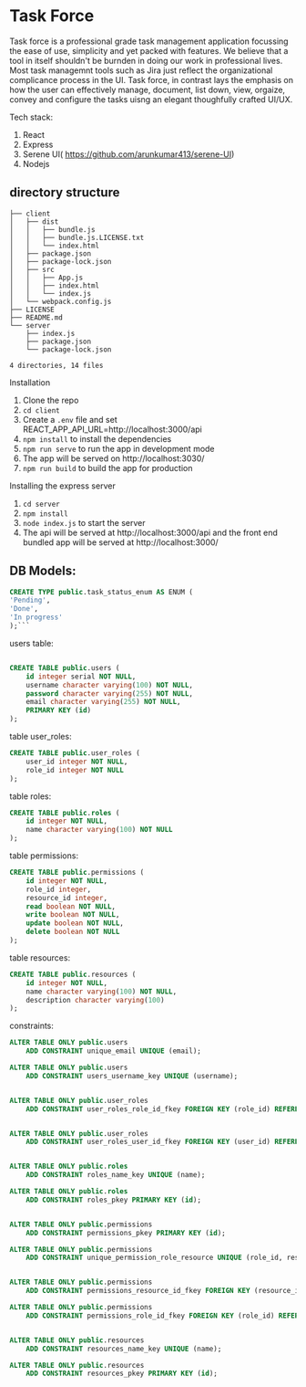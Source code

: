 # Task Force

Task force is a professional grade task management application focussing the ease of use, simplicity and yet packed with features. We believe that a tool in itself shouldn't be burnden in doing our work in professional lives. Most task managemnt tools such as Jira just reflect the organizational complicance process in the UI. Task force, in contrast lays the emphasis on how the user can effectively manage, document, list down, view, orgaize, convey and configure the tasks uisng an elegant thoughfully crafted UI/UX.

Tech stack:

1. React
2. Express
3. Serene UI( https://github.com/arunkumar413/serene-UI)
4. Nodejs

## directory structure

```
├── client
│   ├── dist
│   │   ├── bundle.js
│   │   ├── bundle.js.LICENSE.txt
│   │   └── index.html
│   ├── package.json
│   ├── package-lock.json
│   ├── src
│   │   ├── App.js
│   │   ├── index.html
│   │   └── index.js
│   └── webpack.config.js
├── LICENSE
├── README.md
└── server
    ├── index.js
    ├── package.json
    └── package-lock.json

4 directories, 14 files

```

Installation

1. Clone the repo
2. `cd client`
3. Create a `.env` file and set REACT_APP_API_URL=http://localhost:3000/api
4. `npm install` to install the dependencies
5. `npm run serve` to run the app in development mode
6. The app will be served on http://localhost:3030/
7. `npm run build` to build the app for production

Installing the express server

1. `cd server`
2. `npm install`
3. `node index.js` to start the server
4. The api will be served at http://localhost:3000/api and the front end bundled app will be served at http://localhost:3000/

## DB Models:

````sql
CREATE TYPE public.task_status_enum AS ENUM (
'Pending',
'Done',
'In progress'
);```

````

users table:

```sql

CREATE TABLE public.users (
    id integer serial NOT NULL,
    username character varying(100) NOT NULL,
    password character varying(255) NOT NULL,
    email character varying(255) NOT NULL,
    PRIMARY KEY (id)
);

```

table user_roles:

```sql
CREATE TABLE public.user_roles (
    user_id integer NOT NULL,
    role_id integer NOT NULL
);
```

table roles:

```sql
CREATE TABLE public.roles (
    id integer NOT NULL,
    name character varying(100) NOT NULL
);
```

table permissions:

```sql
CREATE TABLE public.permissions (
    id integer NOT NULL,
    role_id integer,
    resource_id integer,
    read boolean NOT NULL,
    write boolean NOT NULL,
    update boolean NOT NULL,
    delete boolean NOT NULL
);
```

table resources:

```sql
CREATE TABLE public.resources (
    id integer NOT NULL,
    name character varying(100) NOT NULL,
    description character varying(100)
);
```

constraints:

```sql
ALTER TABLE ONLY public.users
	ADD CONSTRAINT unique_email UNIQUE (email);

ALTER TABLE ONLY public.users
	ADD CONSTRAINT users_username_key UNIQUE (username);


ALTER TABLE ONLY public.user_roles
	ADD CONSTRAINT user_roles_role_id_fkey FOREIGN KEY (role_id) REFERENCES public.roles(id);


ALTER TABLE ONLY public.user_roles
	ADD CONSTRAINT user_roles_user_id_fkey FOREIGN KEY (user_id) REFERENCES public.users(id);


ALTER TABLE ONLY public.roles
	ADD CONSTRAINT roles_name_key UNIQUE (name);

ALTER TABLE ONLY public.roles
	ADD CONSTRAINT roles_pkey PRIMARY KEY (id);


ALTER TABLE ONLY public.permissions
	ADD CONSTRAINT permissions_pkey PRIMARY KEY (id);

ALTER TABLE ONLY public.permissions
	ADD CONSTRAINT unique_permission_role_resource UNIQUE (role_id, resource_id);


ALTER TABLE ONLY public.permissions
	ADD CONSTRAINT permissions_resource_id_fkey FOREIGN KEY (resource_id) REFERENCES public.resources(id);

ALTER TABLE ONLY public.permissions
	ADD CONSTRAINT permissions_role_id_fkey FOREIGN KEY (role_id) REFERENCES public.roles(id);


ALTER TABLE ONLY public.resources
	ADD CONSTRAINT resources_name_key UNIQUE (name);

ALTER TABLE ONLY public.resources
	ADD CONSTRAINT resources_pkey PRIMARY KEY (id);

```
